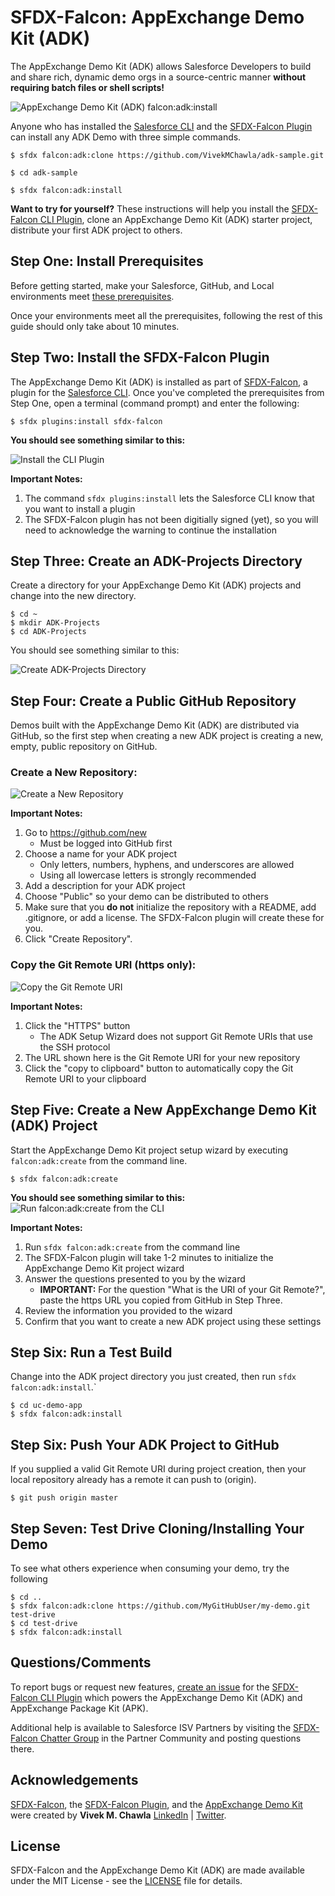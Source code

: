 # SFDX-Falcon: AppExchange Demo Kit (ADK)

The AppExchange Demo Kit (ADK) allows Salesforce Developers to build and share rich, dynamic demo orgs in a source-centric manner **without requiring batch files or shell scripts!**

![AppExchange Demo Kit (ADK) falcon:adk:install](https://drive.google.com/uc?export=view&id=1pHTCkPSmGHzS_FoqidyA400ys6yFV8Am)

Anyone who has installed the [Salesforce CLI](https://developer.salesforce.com/tools/sfdxcli) and the [SFDX-Falcon Plugin](https://github.com/sfdx-isv/sfdx-falcon-plugin) can install any ADK Demo with three simple commands.

```
$ sfdx falcon:adk:clone https://github.com/VivekMChawla/adk-sample.git

$ cd adk-sample

$ sfdx falcon:adk:install
```

**Want to try for yourself?**  These instructions will help you install the [SFDX-Falcon CLI Plugin](https://www.npmjs.com/package/sfdx-falcon), clone an AppExchange Demo Kit (ADK) starter project, distribute your first ADK project to others.  


## Step One: Install Prerequisites
Before getting started, make your Salesforce, GitHub, and Local environments meet [these prerequisites](PREREQS.md).

Once your environments meet all the prerequisites, following the rest of this guide should only take about 10 minutes.


## Step Two: Install the SFDX-Falcon Plugin

The AppExchange Demo Kit (ADK) is installed as part of [SFDX-Falcon](https://github.com/sfdx-isv/sfdx-falcon-plugin), a plugin for the [Salesforce CLI](https://developer.salesforce.com/tools/sfdxcli).  Once you've completed the prerequisites from Step One, open a terminal (command prompt) and enter the following:

```
$ sfdx plugins:install sfdx-falcon
```

**You should see something similar to this:**

![Install the CLI Plugin](https://drive.google.com/uc?export=view&id=1h6iUbZXc3XRJrhE-8uAy_HkqH1d57XBj)

**Important Notes:**
1. The command `sfdx plugins:install` lets the Salesforce CLI know that you want to install a plugin
2. The SFDX-Falcon plugin has not been digitially signed (yet), so you will need to acknowledge the warning to continue the installation

## Step Three: Create an ADK-Projects Directory

Create a directory for your AppExchange Demo Kit (ADK) projects and change into the new directory.

```
$ cd ~
$ mkdir ADK-Projects
$ cd ADK-Projects
```

You should see something similar to this:

![Create ADK-Projects Directory](https://drive.google.com/uc?export=view&id=1QMj2C7zVmnFrfo9Y0_Kju4CnMIayIaW3)

## Step Four: Create a Public GitHub Repository

Demos built with the AppExchange Demo Kit (ADK) are distributed via GitHub, so the first step when creating a new ADK project is creating a new, empty, public repository on GitHub.

### Create a New Repository:
![Create a New Repository](https://drive.google.com/uc?export=view&id=1ENOiIj_-yfwXTGo365qgfms7QQGanWmr)

**Important Notes:**
1. Go to https://github.com/new
    *  Must be logged into GitHub first
2. Choose a name for your ADK project
    *  Only letters, numbers, hyphens, and underscores are allowed
    *  Using all lowercase letters is strongly recommended
3. Add a description for your ADK project
4. Choose "Public" so your demo can be distributed to others
5. Make sure that you **do not** initialize the repository with a README, add .gitignore, or add a license.  The SFDX-Falcon plugin will create these for you.
6. Click "Create Repository".

### Copy the Git Remote URI (https only):
![Copy the Git Remote URI](https://drive.google.com/uc?export=view&id=1SQQH19xb6o_RWhnRspytSjgNBNSo1v08)

**Important Notes:**
1. Click the "HTTPS" button
    *  The ADK Setup Wizard does not support Git Remote URIs that use the SSH protocol
2. The URL shown here is the Git Remote URI for your new repository
3. Click the "copy to clipboard" button to automatically copy the Git Remote URI to your clipboard


## Step Five: Create a New AppExchange Demo Kit (ADK) Project

Start the AppExchange Demo Kit project setup wizard by executing `falcon:adk:create` from the command line.

```
$ sfdx falcon:adk:create
```

**You should see something similar to this:**
![Run falcon:adk:create from the CLI](https://drive.google.com/uc?export=view&id=1hBeJZ3uCpK0mCFNuIbkW4j7dbeUoOdHz)

**Important Notes:**
1. Run `sfdx falcon:adk:create` from the command line
2. The SFDX-Falcon plugin will take 1-2 minutes to initialize the AppExchange Demo Kit project wizard
3. Answer the questions presented to you by the wizard
    *  **IMPORTANT:** For the question "What is the URI of your Git Remote?", paste the https URL you copied from GitHub in Step Three.
4. Review the information you provided to the wizard
5. Confirm that you want to create a new ADK project using these settings


## Step Six: Run a Test Build

Change into the ADK project directory you just created, then run `sfdx falcon:adk:install`.`

```
$ cd uc-demo-app
$ sfdx falcon:adk:install
```


## Step Six: Push Your ADK Project to GitHub

If you supplied a valid Git Remote URI during project creation, then your local repository already has a remote it can push to (origin).

```
$ git push origin master
```


## Step Seven: Test Drive Cloning/Installing Your Demo

To see what others experience when consuming your demo, try the following

```
$ cd ..
$ sfdx falcon:adk:clone https://github.com/MyGitHubUser/my-demo.git  test-drive
$ cd test-drive
$ sfdx falcon:adk:install
```


## Questions/Comments

To report bugs or request new features, [create an issue](https://github.com/sfdx-isv/sfdx-falcon-plugin/issues) for the [SFDX-Falcon CLI Plugin](https://github.com/sfdx-isv/sfdx-falcon-plugin) which powers the AppExchange Demo Kit (ADK) and AppExchange Package Kit (APK).

Additional help is available to Salesforce ISV Partners by visiting the [SFDX-Falcon Chatter Group](http://bit.ly/sfdx-falcon-group) in the Partner Community and posting questions there.

## Acknowledgements

[SFDX-Falcon](https://github.com/sfdx-isv/sfdx-falcon-template), the [SFDX-Falcon Plugin](https://github.com/sfdx-isv/sfdx-falcon-plugin), and the [AppExchange Demo Kit](https://github.com/sfdx-isv/sfdx-falcon-appx-demo-kit) were created by **Vivek M. Chawla** [LinkedIn](https://www.linkedin.com/in/vivekmchawla/) | [Twitter](https://twitter.com/VivekMChawla).

## License

SFDX-Falcon and the AppExchange Demo Kit (ADK) are made available under the MIT License - see the [LICENSE](LICENSE) file for details.